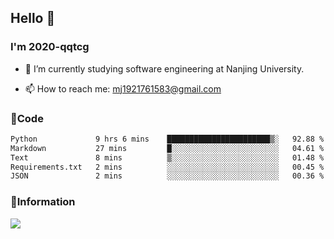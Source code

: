 ## Hello 👋


### I'm 2020-qqtcg

- 🔭 I’m currently studying software engineering at Nanjing University. 
<!-- - 🌱 I’m currently learning MLsys and -->
<!-- - 👯 I’m looking to collaborate on ... -->
<!-- - 🤔 I’m looking for help with ... -->
<!-- - 💬 Ask me about ... -->
- 📫 How to reach me: mj1921761583@gmail.com
<!-- - 😄 Pronouns: ... -->
<!-- - ⚡ Fun fact: ... -->

### 🌱Code
<!--START_SECTION:waka-->

```txt
Python             9 hrs 6 mins    ███████████████████████▒░   92.88 %
Markdown           27 mins         █░░░░░░░░░░░░░░░░░░░░░░░░   04.61 %
Text               8 mins          ▒░░░░░░░░░░░░░░░░░░░░░░░░   01.48 %
Requirements.txt   2 mins          ░░░░░░░░░░░░░░░░░░░░░░░░░   00.45 %
JSON               2 mins          ░░░░░░░░░░░░░░░░░░░░░░░░░   00.36 %
```

<!--END_SECTION:waka-->

### 💬Information
![](https://github-readme-stats.vercel.app/api?username=2020-qqtcg&theme=buefy&hide_border=false)


<!-- <div align="center"> <img src="https://github-readme-activity-graph.vercel.app/graph?username=2020-qqtcg&theme=minimal" /> </div> -->


